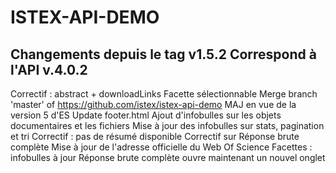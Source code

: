 ISTEX-API-DEMO
=============
Changements depuis le tag v1.5.2
Correspond à l'API v.4.0.2
-------------
 Correctif : abstract + downloadLinks
Facette sélectionnable
Merge branch 'master' of https://github.com/istex/istex-api-demo
MAJ en vue de la version 5 d'ES
Update footer.html
Ajout d'infobulles sur les objets documentaires et les fichiers
Mise à jour des infobulles sur stats, pagination et tri
Correctif : pas de résumé disponible
Correctif sur Réponse brute complète
Mise à jour de l'adresse officielle du Web Of Science
Facettes : infobulles à jour
Réponse brute complète ouvre maintenant un nouvel onglet

